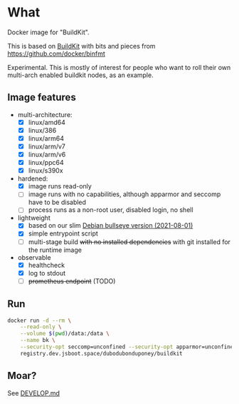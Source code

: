 # What

Docker image for "BuildKit".

This is based on [BuildKit](https://github.com/moby/buildkit) with bits and pieces from https://github.com/docker/binfmt

Experimental. This is mostly of interest for people who want to roll their own multi-arch enabled buildkit nodes, as an example.

## Image features

* multi-architecture:
  * [x] linux/amd64
  * [x] linux/386
  * [x] linux/arm64
  * [x] linux/arm/v7
  * [x] linux/arm/v6
  * [x] linux/ppc64
  * [x] linux/s390x
* hardened:
  * [x] image runs read-only
  * [ ] image runs with no capabilities, although apparmor and seccomp have to be disabled
  * [ ] process runs as a non-root user, disabled login, no shell
* lightweight
  * [x] based on our slim [Debian bullseye version (2021-08-01)](https://github.com/dubo-dubon-duponey/docker-debian)
  * [x] simple entrypoint script
  * [ ] multi-stage build ~~with no installed dependencies~~ with git installed for the runtime image
* observable
  * [x] healthcheck
  * [x] log to stdout
  * [ ] ~~prometheus endpoint~~ (TODO)

## Run

```bash
docker run -d --rm \
    --read-only \
    --volume $(pwd)/data:/data \
    --name bk \
    --security-opt seccomp=unconfined --security-opt apparmor=unconfined \
    registry.dev.jsboot.space/dubodubonduponey/buildkit
```

## Moar?

See [DEVELOP.md](DEVELOP.md)

<!--

Possible caveats: sudo sh -c "echo 1 > /proc/sys/kernel/unprivileged_userns_clone"

-->
